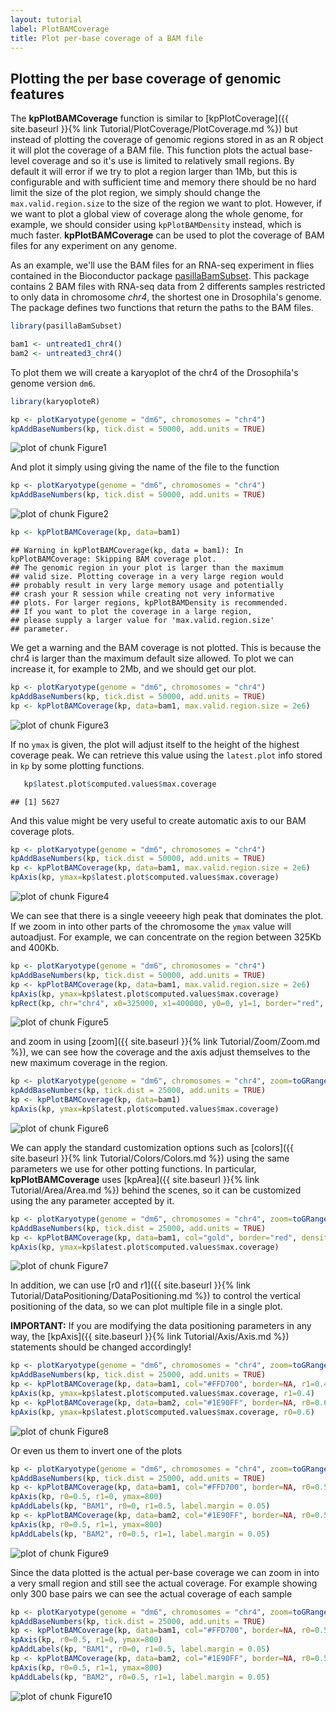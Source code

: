 ```yaml
---
layout: tutorial
label: PlotBAMCoverage
title: Plot per-base coverage of a BAM file
---
```





## Plotting the per base coverage of genomic features

The **kpPlotBAMCoverage** function is similar to 
[kpPlotCoverage]({{ site.baseurl }}{% link Tutorial/PlotCoverage/PlotCoverage.md %})
but instead of plotting the coverage of genomic regions stored in as an R
object it will plot the coverage of a BAM file. This function plots the actual 
base-level coverage and so it's use is limited to relatively small regions. 
By default it will error if we try to plot a region larger than 1Mb, but 
this is configurable and with sufficient time and memory there should be no
hard limit the size of the plot region, we simply should change the 
`max.valid.region.size` to the size of the region we want to plot.
However, if we want to plot a global view of coverage along the whole genome,
for example, we should consider using 
`kpPlotBAMDensity`
instead, which is much faster. **kpPlotBAMCoverage** can be used to plot the
coverage of BAM files for any experiment on any genome.

As an example, we'll use the BAM files for an RNA-seq experiment in flies
contained in the Bioconductor package 
[pasillaBamSubset](http://bioconductor.org/packages/pasillaBamSubset/). This 
package contains 2 BAM files with RNA-seq data from 2 differents samples
restricted to only data in chromosome *chr4*, the shortest one in Drosophila's 
genome. The package defines two functions that return the paths to the BAM 
files.




```r
library(pasillaBamSubset)

bam1 <- untreated1_chr4()
bam2 <- untreated3_chr4()
```

To plot them we will create a karyoplot of the chr4 of the Drosophila's genome
version `dm6`.


```r
library(karyoploteR)

kp <- plotKaryotype(genome = "dm6", chromosomes = "chr4")
kpAddBaseNumbers(kp, tick.dist = 50000, add.units = TRUE)
```

![plot of chunk Figure1](images//Figure1-1.png)

And plot it simply using giving the name of the file to the function


```r
kp <- plotKaryotype(genome = "dm6", chromosomes = "chr4")
kpAddBaseNumbers(kp, tick.dist = 50000, add.units = TRUE)
```

![plot of chunk Figure2](images//Figure2-1.png)

```r
kp <- kpPlotBAMCoverage(kp, data=bam1)
```

```
## Warning in kpPlotBAMCoverage(kp, data = bam1): In kpPlotBAMCoverage: Skipping BAM coverage plot. 
## The genomic region in your plot is larger than the maximum
## valid size. Plotting coverage in a very large region would 
## probably result in very large memory usage and potentially 
## crash your R session while creating not very informative 
## plots. For larger regions, kpPlotBAMDensity is recommended.
## If you want to plot the coverage in a large region,
## please supply a larger value for 'max.valid.region.size'
## parameter.
```

We get a warning and the BAM coverage is not plotted. This is because the 
chr4 is larger than the maximum default size allowed. To plot we can increase
it, for example to 2Mb, and we should get our plot. 


```r
kp <- plotKaryotype(genome = "dm6", chromosomes = "chr4")
kpAddBaseNumbers(kp, tick.dist = 50000, add.units = TRUE)
kp <- kpPlotBAMCoverage(kp, data=bam1, max.valid.region.size = 2e6)
```

![plot of chunk Figure3](images//Figure3-1.png)

If no `ymax` is given, the plot will adjust itself to the height of the highest
coverage peak. We can retrieve this value using the `latest.plot` info 
stored in `kp` by some plotting functions. 


```r
   kp$latest.plot$computed.values$max.coverage
```

```
## [1] 5627
```

And this value might be very useful to create automatic axis to our 
BAM coverage plots.


```r
kp <- plotKaryotype(genome = "dm6", chromosomes = "chr4")
kpAddBaseNumbers(kp, tick.dist = 50000, add.units = TRUE)
kp <- kpPlotBAMCoverage(kp, data=bam1, max.valid.region.size = 2e6)
kpAxis(kp, ymax=kp$latest.plot$computed.values$max.coverage)
```

![plot of chunk Figure4](images//Figure4-1.png)

We can see that there is a single veeeery high peak that dominates the plot. 
If we zoom in into other parts of the chromosome the `ymax` value will 
autoadjust. For example, we can concentrate on the region between 325Kb and
400Kb.


```r
kp <- plotKaryotype(genome = "dm6", chromosomes = "chr4")
kpAddBaseNumbers(kp, tick.dist = 50000, add.units = TRUE)
kp <- kpPlotBAMCoverage(kp, data=bam1, max.valid.region.size = 2e6)
kpAxis(kp, ymax=kp$latest.plot$computed.values$max.coverage)
kpRect(kp, chr="chr4", x0=325000, x1=400000, y0=0, y1=1, border="red", col=NA, data.panel = "all")
```

![plot of chunk Figure5](images//Figure5-1.png)

and zoom in using [zoom]({{ site.baseurl }}{% link Tutorial/Zoom/Zoom.md %}),
we can see how the coverage and the axis adjust themselves to the new 
maximum coverage in the region.


```r
kp <- plotKaryotype(genome = "dm6", chromosomes = "chr4", zoom=toGRanges("chr4:325000-400000"))
kpAddBaseNumbers(kp, tick.dist = 25000, add.units = TRUE)
kp <- kpPlotBAMCoverage(kp, data=bam1)
kpAxis(kp, ymax=kp$latest.plot$computed.values$max.coverage)
```

![plot of chunk Figure6](images//Figure6-1.png)

We can apply the standard customization options such as 
[colors]({{ site.baseurl }}{% link Tutorial/Colors/Colors.md %}) using 
the same parameters we use for other potting functions. In particular, 
**kpPlotBAMCoverage** uses 
[kpArea]({{ site.baseurl }}{% link Tutorial/Area/Area.md %}) behind the
scenes, so it can be customized using the any parameter accepted by it. 


```r
kp <- plotKaryotype(genome = "dm6", chromosomes = "chr4", zoom=toGRanges("chr4:325000-400000"))
kpAddBaseNumbers(kp, tick.dist = 25000, add.units = TRUE)
kp <- kpPlotBAMCoverage(kp, data=bam1, col="gold", border="red", density=20)
kpAxis(kp, ymax=kp$latest.plot$computed.values$max.coverage)
```

![plot of chunk Figure7](images//Figure7-1.png)

In addition, we can use 
[r0 and r1]({{ site.baseurl }}{% link Tutorial/DataPositioning/DataPositioning.md %})
to control the vertical positioning of the data, so we can plot multiple file 
in a single plot.

**IMPORTANT:** If you are modifying the data positioning parameters in any way, 
the [kpAxis]({{ site.baseurl }}{% link Tutorial/Axis/Axis.md %})
statements should be changed accordingly!


```r
kp <- plotKaryotype(genome = "dm6", chromosomes = "chr4", zoom=toGRanges("chr4:325000-400000"))
kpAddBaseNumbers(kp, tick.dist = 25000, add.units = TRUE)
kp <- kpPlotBAMCoverage(kp, data=bam1, col="#FFD700", border=NA, r1=0.4)
kpAxis(kp, ymax=kp$latest.plot$computed.values$max.coverage, r1=0.4)
kp <- kpPlotBAMCoverage(kp, data=bam2, col="#1E90FF", border=NA, r0=0.6)
kpAxis(kp, ymax=kp$latest.plot$computed.values$max.coverage, r0=0.6)
```

![plot of chunk Figure8](images//Figure8-1.png)

Or even us them to invert one of the plots


```r
kp <- plotKaryotype(genome = "dm6", chromosomes = "chr4", zoom=toGRanges("chr4:325000-400000"))
kpAddBaseNumbers(kp, tick.dist = 25000, add.units = TRUE)
kp <- kpPlotBAMCoverage(kp, data=bam1, col="#FFD700", border=NA, r0=0.5, r1=0, ymax=800)
kpAxis(kp, r0=0.5, r1=0, ymax=800)
kpAddLabels(kp, "BAM1", r0=0, r1=0.5, label.margin = 0.05)
kp <- kpPlotBAMCoverage(kp, data=bam2, col="#1E90FF", border=NA, r0=0.5, r1=1, ymax=800)
kpAxis(kp, r0=0.5, r1=1, ymax=800)
kpAddLabels(kp, "BAM2", r0=0.5, r1=1, label.margin = 0.05)
```

![plot of chunk Figure9](images//Figure9-1.png)

Since the data plotted is the actual per-base coverage we can zoom in into a 
very small region and still see the actual coverage. For example showing only
300 base pairs we can see the actual coverage of each sample


```r
kp <- plotKaryotype(genome = "dm6", chromosomes = "chr4", zoom=toGRanges("chr4:340650-340950"))
kpAddBaseNumbers(kp, tick.dist = 25000, add.units = TRUE)
kp <- kpPlotBAMCoverage(kp, data=bam1, col="#FFD700", border=NA, r0=0.5, r1=0, ymax=800)
kpAxis(kp, r0=0.5, r1=0, ymax=800)
kpAddLabels(kp, "BAM1", r0=0, r1=0.5, label.margin = 0.05)
kp <- kpPlotBAMCoverage(kp, data=bam2, col="#1E90FF", border=NA, r0=0.5, r1=1, ymax=800)
kpAxis(kp, r0=0.5, r1=1, ymax=800)
kpAddLabels(kp, "BAM2", r0=0.5, r1=1, label.margin = 0.05)
```

![plot of chunk Figure10](images//Figure10-1.png)
